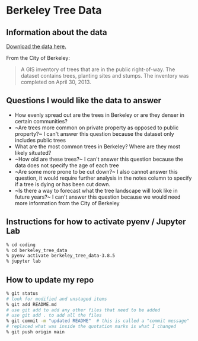 # Berkeley Tree Data


## Information about the data

[Download the data here.](https://data.cityofberkeley.info/Natural-Resources/City-Trees/9t35-jmin)

From the City of Berkeley:

> A GIS inventory of trees that are in the public right-of-way. 
> The dataset contains trees, planting sites and stumps. The inventory 
> was completed on April 30, 2013.

## Questions I would like the data to answer

* How evenly spread out are the trees in Berkeley or are they denser in certain communities?
* ~Are trees more common on private property as opposed to public property?~ I can't answer this question because the dataset only includes public trees
* What are the most common trees in Berkeley? Where are they most likely situated?
* ~How old are these trees?~  I can't answer this question because the data does not specify the age of each tree
* ~Are some more prone to be cut down?~ I also cannot answer this question, it would require further analysis in the notes column to specify if a tree is dying or has been cut down. 
* ~Is there a way to forecast what the tree landscape will look like in future years?~ I can't answer this question because we would need more information from the City of Berkeley


## Instructions for how to activate pyenv / Jupyter Lab

```sh
% cd coding
% cd berkeley_tree_data
% pyenv activate berkeley_tree_data-3.8.5 
% jupyter lab
```

## How to update my repo
```sh
% git status 
# look for modified and unstaged items
% git add README.md 
# use git add to add any other files that need to be added
# use git add . to add all the files
% git commit -m "updated README"  # this is called a "commit message"
# replaced what was inside the quotation marks is what I changed
% git push origin main 

```
